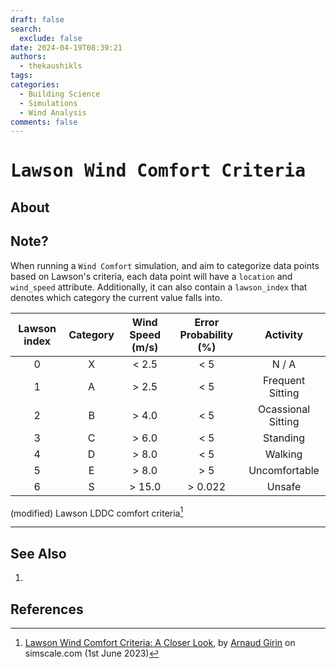 ```yaml
---
draft: false
search:
  exclude: false
date: 2024-04-19T08:39:21
authors:
  - thekaushikls
tags: 
categories:
  - Building Science
  - Simulations
  - Wind Analysis
comments: false
---
```

<!-- more -->
# <kbd> Lawson Wind Comfort Criteria </kbd>
## About

## Note?
When running a `Wind Comfort` simulation, and aim to categorize data points based on Lawson's criteria, each data point will have a `location` and `wind_speed` attribute. Additionally, it can also contain a `lawson_index` that denotes which category the current value falls into.

| Lawson index | Category | Wind Speed (m/s) | Error Probability (%) |      Activity      |
| :----------: | :------: | :--------------: | :-------------------: | :----------------: |
|      0       |    X     |       < 2.5      |          < 5          |       N / A        |
|      1       |    A     |       > 2.5      |          < 5          |  Frequent Sitting  |
|      2       |    B     |       > 4.0      |          < 5          | Ocassional Sitting |
|      3       |    C     |       > 6.0      |          < 5          |      Standing      |
|      4       |    D     |       > 8.0      |          < 5          |      Walking       |
|      5       |    E     |       > 8.0      |          > 5          |   Uncomfortable    |
|      6       |    S     |       > 15.0      |        > 0.022        |       Unsafe       |
 
 (modified) Lawson LDDC comfort criteria[^1] 

---
## See Also
1. 

## References
[^1]: [Lawson Wind Comfort Criteria: A Closer Look](https://www.simscale.com/blog/lawson-wind-comfort-criteria/), by [Arnaud Girin](https://www.linkedin.com/in/arnaudgirin/) on simscale.com (1st June 2023)
